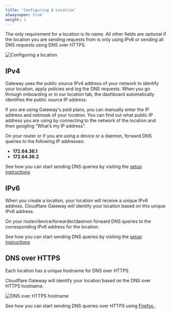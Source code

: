 ```yaml
---
title: 'Configuring A Location'
alwaysopen: true
weight: 1
---
```


The only requirement for a location is its name. All other fields are optional if the location you are sending requests from is only using IPv6 or sending all DNS requests using DNS over HTTPS.

![Configuring a location](/media/gateway-create-location.gif)

## IPv4

Gateway uses the public source IPv4 address of your network to identify your location, apply policies and log the DNS requests. When you go through onboarding or in our location tab, the dashboard automatically identifies the public source IP address.

If you are using Gateway's paid plans, you can manually enter the IP address and netmask of your location. You can find out what public IP address you are using by connecting to the network of the location and then googling “What’s my IP address”.

On your router or if you are using a device or a daemon, forward DNS queries to the following IP addresses:

- **172.64.36.1**
- **172.64.36.2**

See how you can start sending DNS queries by visiting the [setup instructions](/locations/setup-instructions/)

## IPv6

When you create a location, your location will receive a unique IPv6 address. Cloudflare Gateway will identify your location based on this unique IPv6 address.

On your router/device/forwarder/daemon forward DNS queries to the corresponding IPv6 address for the location.

See how you can start sending DNS queries by visiting the [setup instructions](/locations/setup-instructions/)

## DNS over HTTPS

Each location has a unique hostname for DNS over HTTPS.

Cloudflare Gateway will identify your location based on the DNS over HTTPS hostname.

![DNS over HTTPS hostname](/media/location-with-dns-over-https-hostname.png)

See how you can start sending DNS queries over HTTPS using [Firefox.](/locations/setup-instructions/firefox).
